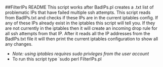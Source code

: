 ##FilterIPs README
This script works after BadIPs.pl creates a .txt list of problematic IPs that have failed multiple ssh attempts. 
This script reads from BadIPs.txt and checks if these IPs are in the current iptables config. If any of these IPs already exist in the iptables this script will tell you. If they are not currently in the iptables then it will create an incoming drop rule for all ssh attempts from that IP. After it reads all the IP addresses from the BadIPs.txt file it will then print the current iptables configuration to show all any changes.

 - <i> Note: using iptables requires sudo privleges from the user account </i>
 - To run this script type `sudo perl FilterIPs.pl

